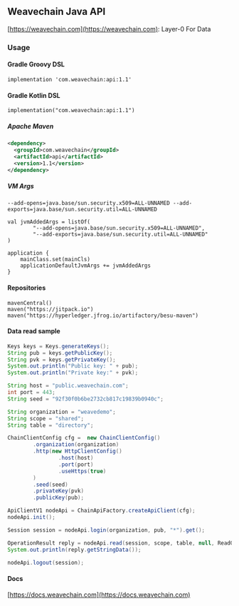 ## Weavechain Java API
[https://weavechain.com](https://weavechain.com): Layer-0 For Data


### Usage

#### Gradle Groovy DSL

```
implementation 'com.weavechain:api:1.1'
```

#### Gradle Kotlin DSL

```
implementation("com.weavechain:api:1.1")
```

##### Apache Maven

```xml
<dependency>
  <groupId>com.weavechain</groupId>
  <artifactId>api</artifactId>
  <version>1.1</version>
</dependency>
```


##### VM Args

```
--add-opens=java.base/sun.security.x509=ALL-UNNAMED --add-exports=java.base/sun.security.util=ALL-UNNAMED
```

```
val jvmAddedArgs = listOf(
        "--add-opens=java.base/sun.security.x509=ALL-UNNAMED",
        "--add-exports=java.base/sun.security.util=ALL-UNNAMED"
)

application {
    mainClass.set(mainCls)
    applicationDefaultJvmArgs += jvmAddedArgs
}
```

#### Repositories

```
mavenCentral()
maven("https://jitpack.io")
maven("https://hyperledger.jfrog.io/artifactory/besu-maven")
```


#### Data read sample

```java
Keys keys = Keys.generateKeys();
String pub = keys.getPublicKey();
String pvk = keys.getPrivateKey();
System.out.println("Public key: " + pub);
System.out.println("Private key:" + pvk);

String host = "public.weavechain.com";
int port = 443;
String seed = "92f30f0b6be2732cb817c19839b0940c";

String organization = "weavedemo";
String scope = "shared";
String table = "directory";

ChainClientConfig cfg =  new ChainClientConfig()
        .organization(organization)
        .http(new HttpClientConfig()
                .host(host)
                .port(port)
                .useHttps(true)
        )
        .seed(seed)
        .privateKey(pvk)
        .publicKey(pub);

ApiClientV1 nodeApi = ChainApiFactory.createApiClient(cfg);
nodeApi.init();

Session session = nodeApi.login(organization, pub, "*").get();

OperationResult reply = nodeApi.read(session, scope, table, null, ReadOptions.DEFAULT_NO_CHAIN).get();
System.out.println(reply.getStringData());

nodeApi.logout(session);
```

#### Docs

[https://docs.weavechain.com](https://docs.weavechain.com)
